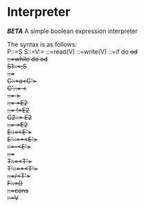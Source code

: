 Interpreter
===========
***BETA***
A simple boolean expression interpreter

The syntax is as follows:				
P::=S
S::=V:=<E><S1>
 ::=read(V)<S1>
 ::=write(V)<S1>
 ::=if <C> do <S> od<S1>           
 ::=while <C> do <S> od<S1>                
S1::=;S              
  ::=                 
C::=a<C'>             
C'::= <<C2>              
  ::= ><C2>             
  ::= =E2                
  ::= !=E2             
C2::= E2                 
  ::= =E2              
E::=<T><E'>             
E'::=+<T><E'>            
  ::=-<T><E'>           
  ::=              
T::=<F><T'>               
T'::=*<F><T'>              
  ::=/<F><T'>               
F::=(<E>)               
 ::=cons              
 ::=V                    
